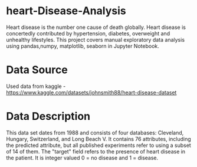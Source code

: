 # heart-Disease-Analysis

Heart disease is the number one cause of death globally. Heart disease is concertedly contributed by hypertension, diabetes, overweight and unhealthy lifestyles.
This project covers manual exploratory data analysis using pandas,numpy, matplotlib, seaborn in Jupyter Notebook. 

# Data Source

Used data from kaggle - https://www.kaggle.com/datasets/johnsmith88/heart-disease-dataset

# Data Description

This data set dates from 1988 and consists of four databases: Cleveland, Hungary, Switzerland, and Long Beach V. It contains 76 attributes, including the predicted attribute, but all published experiments refer to using a subset of 14 of them. The "target" field refers to the presence of heart disease in the patient. It is integer valued 0 = no disease and 1 = disease.
